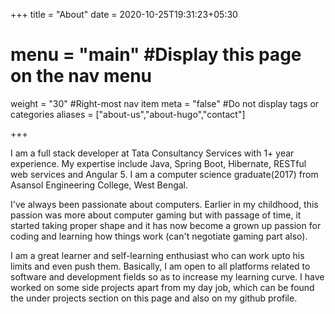 +++
title = "About"
date = 2020-10-25T19:31:23+05:30
# menu = "main" #Display this page on the nav menu
weight = "30" #Right-most nav item
meta = "false" #Do not display tags or categories
aliases = ["about-us","about-hugo","contact"]

+++

I am a full stack developer at Tata Consultancy Services with 1+ year experience. My expertise include Java, Spring Boot, Hibernate, RESTful web services and Angular 5. I am a computer science graduate(2017) from Asansol Engineering College, West Bengal.

I've always been passionate about computers. Earlier in my childhood, this passion was more about computer gaming but with passage of time, it started taking proper shape and it has now become a grown up passion for coding and learning how things work (can't negotiate gaming part also).

I am a great learner and self-learning enthusiast who can work upto his limits and even push them. Basically, I am open to all platforms related to software and development fields so as to increase my learning curve. I have worked on some side projects apart from my day job, which can be found the under projects section on this page and also on my github profile.